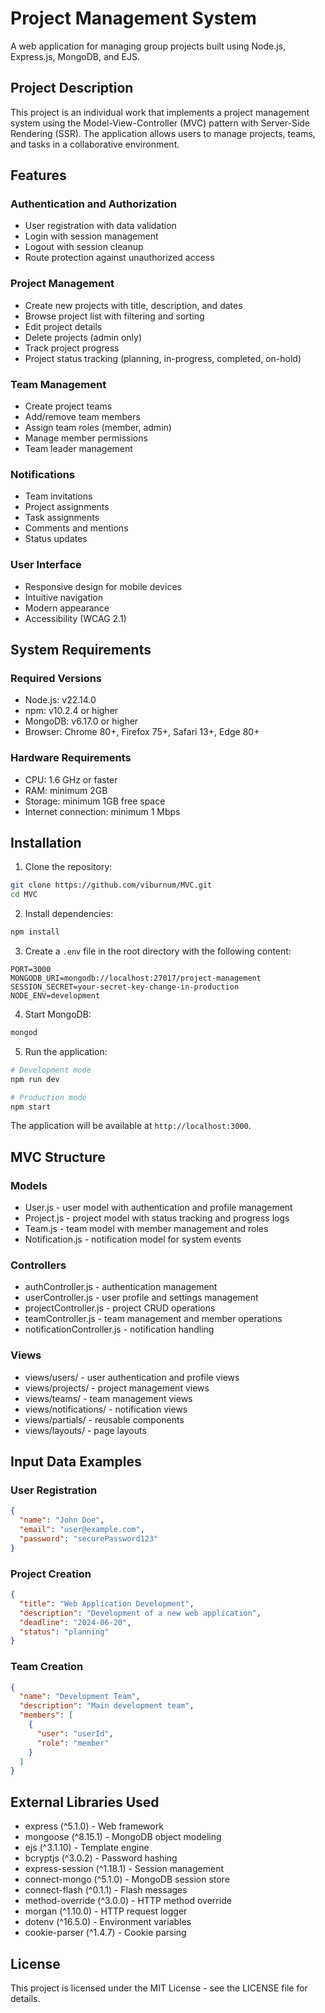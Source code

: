 # Project Management System

A web application for managing group projects built using Node.js, Express.js, MongoDB, and EJS.

## Project Description
This project is an individual work that implements a project management system using the Model-View-Controller (MVC) pattern with Server-Side Rendering (SSR). The application allows users to manage projects, teams, and tasks in a collaborative environment.

## Features

### Authentication and Authorization
- User registration with data validation
- Login with session management
- Logout with session cleanup
- Route protection against unauthorized access

### Project Management
- Create new projects with title, description, and dates
- Browse project list with filtering and sorting
- Edit project details
- Delete projects (admin only)
- Track project progress
- Project status tracking (planning, in-progress, completed, on-hold)

### Team Management
- Create project teams
- Add/remove team members
- Assign team roles (member, admin)
- Manage member permissions
- Team leader management

### Notifications
- Team invitations
- Project assignments
- Task assignments
- Comments and mentions
- Status updates

### User Interface
- Responsive design for mobile devices
- Intuitive navigation
- Modern appearance
- Accessibility (WCAG 2.1)

## System Requirements

### Required Versions
- Node.js: v22.14.0
- npm: v10.2.4 or higher
- MongoDB: v6.17.0 or higher
- Browser: Chrome 80+, Firefox 75+, Safari 13+, Edge 80+

### Hardware Requirements
- CPU: 1.6 GHz or faster
- RAM: minimum 2GB
- Storage: minimum 1GB free space
- Internet connection: minimum 1 Mbps

## Installation

1. Clone the repository:
```bash
git clone https://github.com/viburnum/MVC.git
cd MVC
```

2. Install dependencies:
```bash
npm install
```

3. Create a `.env` file in the root directory with the following content:
```
PORT=3000
MONGODB_URI=mongodb://localhost:27017/project-management
SESSION_SECRET=your-secret-key-change-in-production
NODE_ENV=development
```

4. Start MongoDB:
```bash
mongod
```

5. Run the application:
```bash
# Development mode
npm run dev

# Production mode
npm start
```

The application will be available at `http://localhost:3000`.

## MVC Structure

### Models
- User.js - user model with authentication and profile management
- Project.js - project model with status tracking and progress logs
- Team.js - team model with member management and roles
- Notification.js - notification model for system events

### Controllers
- authController.js - authentication management
- userController.js - user profile and settings management
- projectController.js - project CRUD operations
- teamController.js - team management and member operations
- notificationController.js - notification handling

### Views
- views/users/ - user authentication and profile views
- views/projects/ - project management views
- views/teams/ - team management views
- views/notifications/ - notification views
- views/partials/ - reusable components
- views/layouts/ - page layouts

## Input Data Examples

### User Registration
```json
{
  "name": "John Doe",
  "email": "user@example.com",
  "password": "securePassword123"
}
```

### Project Creation
```json
{
  "title": "Web Application Development",
  "description": "Development of a new web application",
  "deadline": "2024-06-20",
  "status": "planning"
}
```

### Team Creation
```json
{
  "name": "Development Team",
  "description": "Main development team",
  "members": [
    {
      "user": "userId",
      "role": "member"
    }
  ]
}
```

## External Libraries Used
- express (^5.1.0) - Web framework
- mongoose (^8.15.1) - MongoDB object modeling
- ejs (^3.1.10) - Template engine
- bcryptjs (^3.0.2) - Password hashing
- express-session (^1.18.1) - Session management
- connect-mongo (^5.1.0) - MongoDB session store
- connect-flash (^0.1.1) - Flash messages
- method-override (^3.0.0) - HTTP method override
- morgan (^1.10.0) - HTTP request logger
- dotenv (^16.5.0) - Environment variables
- cookie-parser (^1.4.7) - Cookie parsing

## License

This project is licensed under the MIT License - see the LICENSE file for details. 